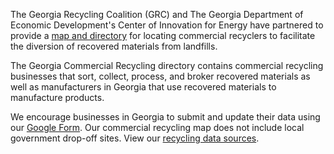
The Georgia Recycling Coalition (GRC) and The Georgia Department of Economic Development's Center of Innovation for Energy have partnered to provide a [map and directory](https://map.georgia.org/localsite/map/#show=recyclers&state=GA) for locating commercial recyclers to facilitate the diversion of recovered materials from landfills.  

The Georgia Commercial Recycling directory contains commercial recycling businesses that sort, collect, process, and broker recovered materials as well as manufacturers in Georgia that use recovered materials to manufacture products. 

We encourage businesses in Georgia to submit and update their data using our [Google Form](https://docs.google.com/forms/d/e/1FAIpQLScP1U_1SW_0fY8e3uote_Aq8eS1UNzvQioYwy2L1y0UdgyT5w/viewform?usp=sf_link).  Our commercial recycling map does not include local government drop-off sites.  View our [recycling&nbsp;data&nbsp;sources](https://map.georgia.org/localsite/map/recycling/ga).
